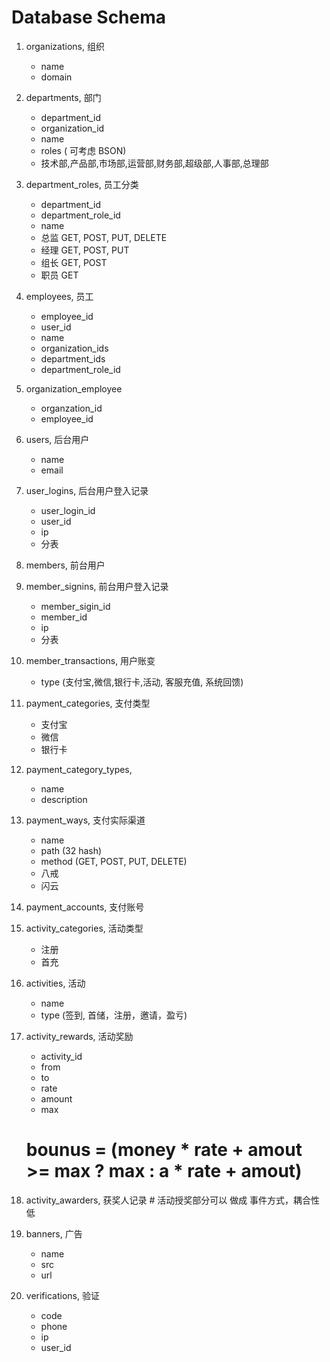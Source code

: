 # Database Schema
1.  organizations, 组织 
    - name
    - domain
1.  departments, 部门
    - department_id
    - organization_id
    - name
    - roles ( 可考虑 BSON)
    - 技术部,产品部,市场部,运营部,财务部,超级部,人事部,总理部
1.  department_roles, 员工分类
    - department_id
    - department_role_id
    - name
    - 总监 GET, POST, PUT, DELETE
    - 经理 GET, POST, PUT
    - 组长 GET, POST
    - 职员 GET
1.  employees, 员工
    - employee_id
    - user_id
    - name
    - organization_ids
    - department_ids
    - department_role_id
   
1. organization_employee
   - organzation_id
   - employee_id
    
3.  users, 后台用户
    - name
    - email
4.  user_logins, 后台用户登入记录
    - user_login_id
    - user_id
    - ip
    - 分表

4.  members, 前台用户
4.  member_signins, 前台用户登入记录
    - member_sigin_id
    - member_id
    - ip
    - 分表
5.  member_transactions, 用户账变
    - type (支付宝,微信,银行卡,活动, 客服充值, 系统回馈)

5.  payment_categories, 支付类型
    - 支付宝
    - 微信
    - 银行卡
6. payment_category_types,
    - name
    - description
    
6.  payment_ways, 支付实际渠道
    - name
    - path (32 hash)
    - method (GET, POST, PUT, DELETE)
    - 八戒
    - 闪云
    
7.  payment_accounts, 支付账号

8.  activity_categories, 活动类型
    - 注册
    - 首充
9.  activities, 活动
    - name
    - type (签到, 首储，注册，邀请，盈亏)
10. activity_rewards, 活动奖励
    - activity_id
    - from
    - to
    - rate
    - amount
    - max
    # bounus = (money * rate + amout >= max ? max : a * rate + amout)
11. activity_awarders, 获奖人记录 # 活动授奖部分可以 做成 事件方式，耦合性低

12. banners, 广告
    - name
    - src
    - url
13. verifications, 验证
    - code
    - phone
    - ip
    - user_id

